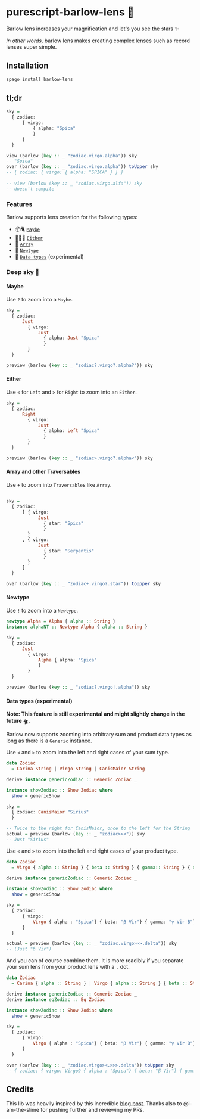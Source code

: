 # purescript-barlow-lens 🔭

Barlow lens increases your magnification and let's you see the stars ✨

*In other words,* barlow lens makes creating complex lenses such as record lenses super simple.

## Installation

```bash
spago install barlow-lens
```

## tl;dr 

```purescript
sky =
  { zodiac:
      { virgo:
          { alpha: "Spica"
          }
      }
  }

view (barlow (key :: _ "zodiac.virgo.alpha")) sky
-- "Spica"
over (barlow (key :: _ "zodiac.virgo.alpha")) toUpper sky
-- { zodiac: { virgo: { alpha: "SPICA" } } }
    
-- view (barlow (key :: _ "zodiac.virgo.alfa")) sky 
-- doesn't compile
```

### Features 
Barlow supports lens creation for the following types:
- 📦🐈 [`Maybe`](#Maybe)
- 🤷🏽‍♀️ [`Either`](#Either)
- 📜 [`Array`](#Array-and-other-Traversables)
- 🎁 [`Newtype`](#Newtype)
- 🤖 [`Data types`](#Data-types-experimental) (experimental)

### Deep sky 🌌

#### Maybe 
Use `?` to zoom into a `Maybe`.

```purescript 
sky =
  { zodiac:
      Just
        { virgo:
            Just
              { alpha: Just "Spica"
              }
        }
  }

preview (barlow (key :: _ "zodiac?.virgo?.alpha?")) sky
```

#### Either
Use `<` for `Left` and `>` for `Right` to zoom into an `Either`.

```purescript 
sky =
  { zodiac:
      Right
        { virgo:
            Just
              { alpha: Left "Spica"
              }
        }
  }

preview (barlow (key :: _ "zodiac>.virgo?.alpha<")) sky
```


#### Array and other Traversables
Use `+` to zoom into `Traversable`s like `Array`.

```purescript 

sky =
  { zodiac:
      [ { virgo:
            Just
              { star: "Spica"
              }
        }
      , { virgo:
            Just
              { star: "Serpentis"
              }
        }
      ]
  }

over (barlow (key :: _ "zodiac+.virgo?.star")) toUpper sky
```

#### Newtype
Use `!` to zoom into a `Newtype`.

```purescript
newtype Alpha = Alpha { alpha :: String }
instance alphaNT :: Newtype Alpha { alpha :: String }

sky =
  { zodiac:
      Just
        { virgo:
            Alpha { alpha: "Spica"
            }
        }
  }

preview (barlow (key :: _ "zodiac?.virgo!.alpha")) sky
```

#### Data types (experimental)

**Note: This feature is still experimental and might slightly change in the future 🛸.**

Barlow now supports zooming into arbitrary sum and product data types as long as there is a `Generic` instance. 

Use `<` and `>` to zoom into the left and right cases of your sum type. 

```purescript
data Zodiac
  = Carina String | Virgo String | CanisMaior String 

derive instance genericZodiac :: Generic Zodiac _

instance showZodiac :: Show Zodiac where
  show = genericShow

sky =
  { zodiac: CanisMaior "Sirius"
  }

-- Twice to the right for CanisMaior, once to the left for the String 
actual = preview (barlow (key :: _ "zodiac>><")) sky
-- Just "Sirius"
```

Use `<` and `>` to zoom into the left and right cases of your product type. 

```purescript
data Zodiac
  = Virgo { alpha :: String } { beta :: String } { gamma:: String } { delta :: String }

derive instance genericZodiac :: Generic Zodiac _

instance showZodiac :: Show Zodiac where
  show = genericShow

sky =
  { zodiac:
      { virgo:
          Virgo { alpha : "Spica"} { beta: "β Vir"} { gamma: "γ Vir B"} { delta: "δ Vir"}
      }
  }

actual = preview (barlow (key :: _ "zodiac.virgo>>>.delta")) sky
-- (Just "δ Vir")
```

And you can of course combine them. It is more readibly if you separate your sum lens from your product lens with a `.` dot. 

```purescript 
data Zodiac
  = Carina { alpha :: String } | Virgo { alpha :: String } { beta :: String } { gamma:: String } { delta :: String } | CanisMaior String 

derive instance genericZodiac :: Generic Zodiac _
derive instance eqZodiac :: Eq Zodiac

instance showZodiac :: Show Zodiac where
  show = genericShow

sky =
  { zodiac:
      { virgo:
          Virgo { alpha : "Spica"} { beta: "β Vir"} { gamma: "γ Vir B"} { delta: "δ Vir"}
      }
  }

over (barlow (key :: _ "zodiac.virgo><.>>>.delta")) toUpper sky
-- { zodiac: { virgo: Virgo9 { alpha : "Spica"} { beta: "β Vir"} { gamma: "γ Vir B"} { delta: "Δ VIR"} } }
```

## Credits

This lib was heavily inspired by this incredible [blog post](https://blog.csongor.co.uk/purescript-safe-printf/#The%20problem). Thanks also to @i-am-the-slime for pushing further and reviewing my PRs. 
